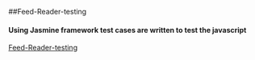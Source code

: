 ##Feed-Reader-testing
#### Using Jasmine framework test cases are written to test the javascript
[Feed-Reader-testing](devi-srinivasan.github.io/Feed-Reader-Testing)



